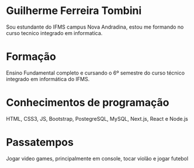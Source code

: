 # Guilherme Ferreira Tombini

Sou estundante do IFMS campus Nova Andradina, estou me formando no curso tecnico integrado em informatica.

# Formação

 Ensino Fundamental completo e cursando o 6º semestre do curso técnico integrado em informática do IFMS.

 # Conhecimentos de programação

 HTML, CSS3, JS, Bootstrap, PostegreSQL, MySQL, Next.js, React e Node.js

 # Passatempos

 Jogar video games, principalmente em console, tocar violão e jogar futebol
